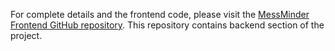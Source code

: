 For complete details and the frontend code, please visit the [MessMinder Frontend GitHub repository](https://github.com/muskandn/MessMinder_frontend_WP_2024). This repository contains backend section of the project.
